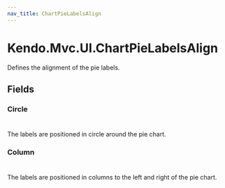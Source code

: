 ```yaml
---
nav_title: ChartPieLabelsAlign
---
```


# Kendo.Mvc.UI.ChartPieLabelsAlign
Defines the alignment of the pie labels.


## Fields


### Circle
#
The labels are positioned in circle around the pie chart.

### Column
#
The labels are positioned in columns to the left and right of the pie chart.




